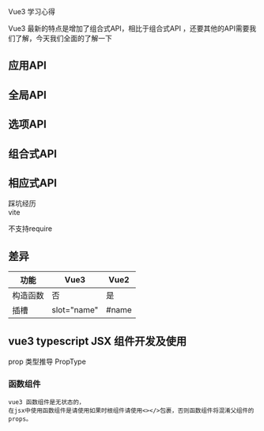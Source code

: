 Vue3 学习心得 


Vue3 最新的特点是增加了组合式API，相比于组合式API ，还要其他的API需要我们了解，今天我们全面的了解一下

## 应用API 
## 全局API
## 选项API
## 组合式API
## 相应式API

踩坑经历  
vite 

不支持require 


## 差异

| 功能 | Vue3 | Vue2 |
| ---  | ---  | ---  |
|构造函数| 否| 是|
|插槽|slot="name"|#name|

## vue3 typescript JSX  组件开发及使用

prop 类型推导 PropType


### 函数组件 
    vue3 函数组件是无状态的，
    在jsx中使用函数组件是请使用如果时根组件请使用<></>包裹，否则函数组件将混淆父组件的props。




